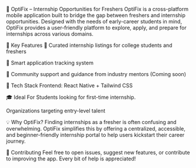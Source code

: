 🌟 OptiFix – Internship Opportunities for Freshers
OptiFix is a cross-platform mobile application built to bridge the gap between freshers and internship opportunities. Designed with the needs of early-career students in mind, OptiFix provides a user-friendly platform to explore, apply, and prepare for internships across various domains.

🚀 Key Features
🎯 Curated internship listings for college students and freshers

📝 Smart application tracking system

💬 Community support and guidance from industry mentors (Coming soon)

🧠 Tech Stack
Frontend: React Native + Tailwind CSS

🎓 Ideal For
Students looking for first-time internship.

Organizations targeting entry-level talent

💡 Why OptiFix?
Finding internships as a fresher is often confusing and overwhelming. OptiFix simplifies this by offering a centralized, accessible, and beginner-friendly internship portal to help users kickstart their career journey.

🤝 Contributing
Feel free to open issues, suggest new features, or contribute to improving the app. Every bit of help is appreciated!
